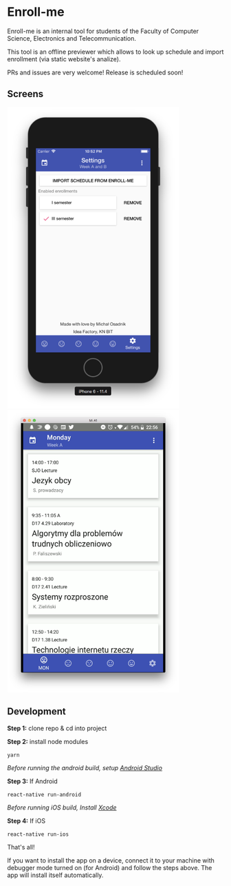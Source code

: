 # Enroll-me
Enroll-me is an internal tool for students of the Faculty of Computer Science, Electronics and Telecommunication. 

This tool is an offline previewer which allows to look up schedule and import enrollment (via static website's analize).

PRs and issues are very welcome! Release is scheduled soon!

## Screens

<img src="https://raw.githubusercontent.com/BIT-IdeaFactory/enroll-me-app/master/readme-assets/iOSscreen.png" alt="drawing" width="400"/> <img src="https://raw.githubusercontent.com/BIT-IdeaFactory/enroll-me-app/master/readme-assets/androidscreen.png" alt="drawing" width="400"/>

## Development

**Step 1:** clone repo & cd into project

**Step 2:** install node modules

```
yarn
```

*Before running the android build, setup [Android Studio](https://facebook.github.io/react-native/docs/android-setup.html)*

**Step 3:** If Android

```
react-native run-android
```

*Before running iOS build, Install [Xcode](https://developer.apple.com/xcode/download/)*

**Step 4:** If iOS

```
react-native run-ios
```

That's all!

If you want to install the app on a device, connect it to your machine with debugger mode turned on (for Android) and follow the steps above. The app will install itself automatically.
